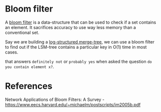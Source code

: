 # Bloom filter

A [bloom filter](https://poorlydefinedbehaviour.github.io/posts/bloom_filter/) is a data-structure that can be used to check if a set contains an element. It sacrifices accuracy to use way less memory than a conventional set.

Say we are building a [log-structured merge-tree](https://www.cs.umb.edu/~poneil/lsmtree.pdf), we can use a bloom filter to find out if the LSM-tree contains a particular key in O(1) time in most cases.

that answers `definitely not` or `probably yes` when asked the question `do you contain element x?`.

# References

Network Applications of Bloom Filters: A Survey - https://www.eecs.harvard.edu/~michaelm/postscripts/im2005b.pdf
